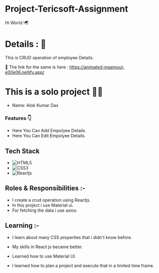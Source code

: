 # Project-Tericsoft-Assignment
Hi World !🌏


# Details : 🔭
This is CRUD operation of employee Details.


 🚀 The link for the same is here : https://animated-maamoul-e00e06.netlify.app/
 

# This is a solo project 👨‍💻
  - Name: Alok Kumar Das
  


###  Features 👇

- Here You Can Add Empolyee Details.
- Here You Can Edit Empolyee Details.


## Tech Stack

- ![HTML5](https://img.shields.io/badge/-HTML5-000000?style=for-the-badge&logo=HTML5)
- ![CSS3](https://img.shields.io/badge/-CSS3-000000?style=for-the-badge&logo=CSS3)
- ![Reactjs](https://img.shields.io/badge/-React-05122A?style=flat&logo=react)&nbsp;








## Roles & Responsibilities :-

- I create a crud operation using Reactjs.
- In this project i use Material ui.
- For fetching the data i use axios.


## Learning :-



- I learn about many CSS properties that i didn't know before.

- My skills in React js  became better.

- Learned how to use Material UI.

- I learned how to plan a project and execute that in a limited time frame.


